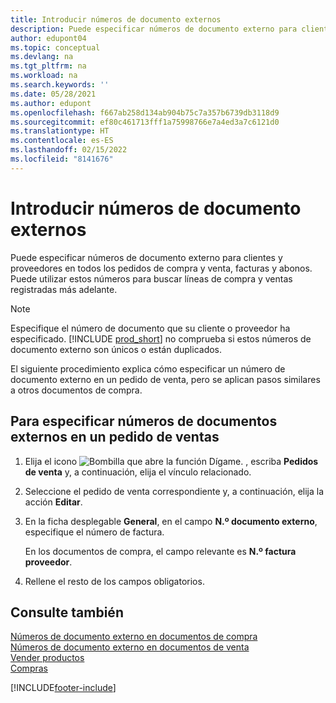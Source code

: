 ```yaml
---
title: Introducir números de documento externos
description: Puede especificar números de documento externo para clientes y proveedores en todos los pedidos de compra y venta, facturas y abonos. Puede utilizar estos números para buscar líneas de compra y ventas registradas más adelante.
author: edupont04
ms.topic: conceptual
ms.devlang: na
ms.tgt_pltfrm: na
ms.workload: na
ms.search.keywords: ''
ms.date: 05/28/2021
ms.author: edupont
ms.openlocfilehash: f667ab258d134ab904b75c7a357b6739db3118d9
ms.sourcegitcommit: ef80c461713fff1a75998766e7a4ed3a7c6121d0
ms.translationtype: HT
ms.contentlocale: es-ES
ms.lasthandoff: 02/15/2022
ms.locfileid: "8141676"
---
```

# <a name="enter-external-document-numbers"></a>Introducir números de documento externos

Puede especificar números de documento externo para clientes y proveedores en todos los pedidos de compra y venta, facturas y abonos. Puede utilizar estos números para buscar líneas de compra y ventas registradas más adelante.  

> [!NOTE]
> Especifique el número de documento que su cliente o proveedor ha especificado. [!INCLUDE [prod_short](includes/prod_short.md)] no comprueba si estos números de documento externo son únicos o están duplicados.

El siguiente procedimiento explica cómo especificar un número de documento externo en un pedido de venta, pero se aplican pasos similares a otros documentos de compra.

## <a name="to-enter-external-document-numbers-in-a-sales-order"></a>Para especificar números de documentos externos en un pedido de ventas  

1. Elija el icono ![Bombilla que abre la función Dígame.](media/ui-search/search_small.png "Dígame qué desea hacer") , escriba **Pedidos de venta** y, a continuación, elija el vínculo relacionado.  
2. Seleccione el pedido de venta correspondiente y, a continuación, elija la acción **Editar**.  
3. En la ficha desplegable **General**, en el campo **N.º documento externo**, especifique el número de factura.  

    En los documentos de compra, el campo relevante es **N.º factura proveedor**.
4. Rellene el resto de los campos obligatorios.  

## <a name="see-also"></a>Consulte también

[Números de documento externo en documentos de compra](purchasing-ext-doc-no.md)  
[Números de documento externo en documentos de venta](sales-how-invoice-sales.md#external-document-numbers)  
[Vender productos](sales-how-sell-products.md)  
[Compras](purchasing-manage-purchasing.md)  

[!INCLUDE[footer-include](includes/footer-banner.md)]